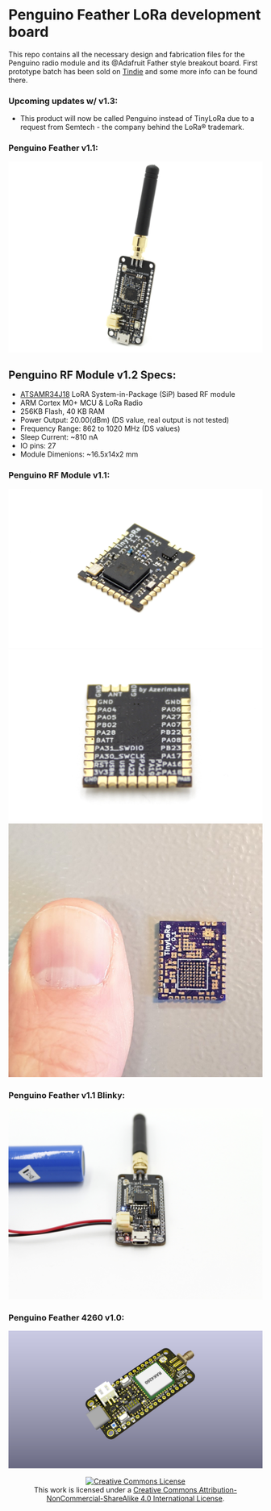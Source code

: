 # Penguino Feather LoRa development board
This repo contains all the necessary design and fabrication files for the Penguino radio module and its @Adafruit Father style breakout board. First prototype batch has been sold on [Tindie](https://www.tindie.com/products/16985/) and some more info can be found there.

### Upcoming updates w/ v1.3:
- This product will now be called Penguino instead of TinyLoRa due to a request from Semtech - the company behind the LoRa&reg; trademark. 

### Penguino Feather v1.1:
![Penguino Feather Breakout v1.1](Penguino-Photos/tinyLoRa-v1.1.JPG)

## Penguino RF Module v1.2 Specs:
- [ATSAMR34J18](http://ww1.microchip.com/downloads/en/DeviceDoc/SAMR34-R35-Low-Power-LoRa-Sub-GHz-SiP-Data-Sheet-DS70005356B.pdf) LoRA System-in-Package (SiP) based RF module
- ARM Cortex M0+ MCU & LoRa Radio
- 256KB Flash, 40 KB RAM
- Power Output: 20.00(dBm) (DS value, real output is not tested)
- Frequency Range: 862 to 1020 MHz (DS values)
- Sleep Current: ~810 nA 
- IO pins: 27
- Module Dimenions: ~16.5x14x2 mm

### Penguino RF Module v1.1:
![TLM01 v1 front](Penguino-Photos/tlm-1.1-front.JPG)
![TLM01 v1 back](Penguino-Photos/tlm-1.1-back.JPG)
![TLM01 v1 OSHpark PCB](Penguino-Photos/02-oshparkPCB.jpg)

### Penguino Feather v1.1 Blinky:
![TLM01 v1 first prototypes](Penguino-Photos/tinyLoRa-v1.1-running.JPG)

### Penguino Feather 4260 v1.0:
![TLM01 v1 first prototypes](Penguino-Photos/Penguino_Feather_4260_v1_1.png)


<div align="center">
<a rel="license" href="http://creativecommons.org/licenses/by-nc-sa/4.0/"><img alt="Creative Commons License" style="border-width:0" src="https://i.creativecommons.org/l/by-nc-sa/4.0/88x31.png" /></a><br />This work is licensed under a <a rel="license" href="http://creativecommons.org/licenses/by-nc-sa/4.0/">Creative Commons Attribution-NonCommercial-ShareAlike 4.0 International License</a>.
</div>
